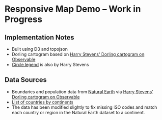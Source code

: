 # Responsive Map Demo – Work in Progress

## Implementation Notes
- Built using D3 and topojson
- Dorling cartogram based on [Harry Stevens' Dorling cartogram on Observable](https://observablehq.com/@harrystevens/dorling-cartogram)
- [Circle legend](https://observablehq.com/@harrystevens/circle-legend) is also by Harry Stevens

## Data Sources
- Boundaries and population data from [Natural Earth](https://www.naturalearthdata.com/downloads/110m-cultural-vectors/) via [Harry Stevens' Dorling cartogram on Observable](https://observablehq.com/@harrystevens/dorling-cartogram)
- [List of countries by continents](https://statisticstimes.com/geography/countries-by-continents.php)
- The data has been modified slightly to fix missing ISO codes and match each country or region in the Natural Earth dataset to a continent.
